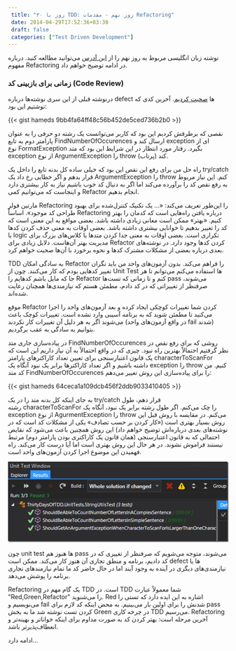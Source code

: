 ```yaml
---
 title: "۳۰ روز با TDD: روز نهم - مقدمات Refactoring" 
 date: 2014-04-29T17:52:36+03:30
 draft: false 
 categories: ["Test Driven Development"]
---
```





نوشته زبان انگلیسی مربوط به روز نهم را از [این آدرس](http://blogs.telerik.com/james-bender/posts.aspx/13-09-27/30-days-of-tdd-day-nine-refactoring-basics) می‌توانید مطالعه کنید. درباره مفهوم Refactoring در ادامه توضیح خواهم داد.



### زمانی برای بازبینی کد (Code Review)



درنوشته قبلی از این سری نوشته‌ها درباره defect ها [صحبت کردیم](/post/85-۳۰-روز-با-tdd--روز-هشتم--برخورد-با-defect-ها/). آخرین کدی که نوشتیم این بود:

{{< gist hameds 9bb4fa64ff48c56b452de5ced736b2b0 >}}

نقصی که برطرفش کردیم این بود که کاربر می‌توانست یک رشته دو حرفی را به عنوان پارامتر دوم به تابع FindNumberOfOccurences ارسال کند و exception ای از نوع FormatException بگیرد. رفتار مورد انتظار در این شرایط این بود که متد exception از نوع ArgumentException را throw (پرتاب) کند.



راه حل من برای رفع این نقص این بود که خیلی ساده کل بدنه تابع را داخل یک try/catch قرار بدهم و اگر خطایی رخ داد یک ArgumentException را throw کنم. این نیاز مربوط به رفع نقص کد را برآورده می‌کند اما اگر به دنبال کد خوب باشیم نیاز به کار بیشتری دارد و اینجاست که می‌توانیم کمی Refactor انجام بدهیم.



مارتین فولر Refactoring را این‌طور تعریف می‌کند: «... یک تکنیک کنترل‌شده برای بهبود طراحی کد موجود». اساساً Refactoring درباره یافتن راه‌هایی است که کدمان را بهتر کنیم. «بهتر» ممکن است معانی زیادی داشته باشد. بعضی مواقع به این معنی است که کد را تغییر بدهیم تا خوانایی بیشتری داشته باشد. بعضی اوقات به معنی حذف کردن کدها یا logic تکراری است. بعضی اوقات به معنی جدا کردن متدها یا کلاس‌های بزرگ برای مدیریت بهتر آن‌هاست. دلایل زیادی برای Refactor کردن کدها وجود دارد. در نوشته‌های بعدی درباره بعضی از مشکلات مشترک کدها و نحوه برخورد با آن‌ها صحبت خواهم کرد.



TDD به سادگی امکان Refactor را فراهم می‌کند. بدون آزمون‌های واحد من باید نگران تغییر کدهایی بودم که کار می‌کنند. چون از Unit Test ها استفاده می‌کنم می‌توانم تا هر جا که مایل باشم کدهایم را Refactor کنم و تا زمانی که تست‌ها pass می‌شوند، صرفنظر از تغییراتی که در کد دادم، مطمئن هستم که نیازمندی‌ها همچنان رعایت شده‌اند.



موقع Refactor کردن شما تغییرات کوچکی ایجاد کرده و بعد آزمون‌های واحد را اجرا می‌کنید تا مطمئن شوید که به برنامه آسیبی وارد نشده است. تغییرات کوچک باعث می‌شوند اگر به هر دلیل آن تغییرات کار نکردند (در واقع آزمون‌های واحد fail شدند) بتوانیم به سادگی به عقب برگردیم.



در پیاده‌سازی جاری متد FindNumberOfOccurences روشی که برای رفع نقص در نظر گرفتیم احتمالاً بهترین راه نبود. چیزی که در واقع احتمالاً به آن نیاز داریم این است که یک قانون اعتبارسنجی برای تعیین تعداد کاراکترهای پارامتر characterToScanFor داشته باشیم و اگر تعداد کاراکترها برابر یک نبود آنگاه یک exception را throw کنیم. من کد متد FindNumberOfOccurences را برای پیاده‌سازی این روش تغییر می‌دهم:

{{< gist hameds 64ceca1a109dcb456f2ddb9033410405 >}}

به جای اینکه کل بدنه متد را در یک try/catch قرار دهم، طول رشته characterToScanFor را چک می‌کنم. اگر طول رشته برابر یک نبود، آنگاه یک exception از نوع AgurmentException را throw می‌کنم. در مقایسه با روش قبل این روش بسیار بهتری است («کار کردن بر حسب تصادف» یکی از مشکلات کد است که در نوشته‌های بعدی درباره‌اش توضیح خواهم داد) این روش همچنین باعث می‌شود که نقایص احتمالی که به قانون اعتبارسنجی (همان قانون یک کاراکتری بودن پارامتر دوم) مرتبط نیستند فراموش نشوند. در هر حال این روش بهتری است اما آیا درست کار می‌کند. راه فهمیدن این موضوع اجرا کردن آزمون‌های واحد است.



![](/oldimg/TDD/9/image_thumb1C38E05DC5B75.png)



چون unit test ها هنوز هم pass می‌شوند، متوجه می‌شویم که صرفنظر از تغییری که در کد دادیم، برنامه و منطق تجاری آن هنوز کار می‌کند. ممکن است defect ها یا نیازمندی‌های دیگری در آینده به وجود آیند اما در حال حاضر کد ما تمام نیازمندهای تجاری برنامه را پوشش می‌دهد.



Refactoring یک گام مهم در TDD است. در TDD شما معمولاً عبارت "Red,Green,Refactor" را می‌شنوید. Red اشاره به این ایده دارد که تستی را می‌نویسیم و fail شدنش را برای اولین بار می‌بینیم. به محض اینکه کد لازم برای pass کردن تست نوشته شد ما به بخش Green در چرخه کاری TDD می‌رسیم. Refactoring آخرین مرحله است: بهتر کردن کد به صورت مداوم برای اینکه خواناتر و بهینه‌تر و انعطاف‌پذیرتر باشد.



ادامه دارد...

